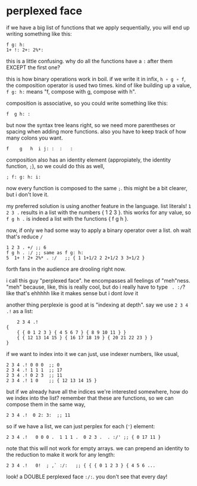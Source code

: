 # perplexed face
if we have a big list of functions that we apply sequentially, you will end up writing something like this:

```
f g: h:
1+ !: 2+: 2%*:
```

this is a little confusing. why do all the functions have a `:` after them EXCEPT the first one? 

this is how binary operations work in boil. if we write it in infix, `h ∘ g ∘ f`, the composition operator is used two times. kind of like building up a value, `f g: h:` means "f, compose with g, compose with h". 

composition is associative, so you could write something like this:
```
f  g h: :
```
but now the syntax tree leans right, so we need more parentheses or spacing when adding more functions. also you have to keep track of how many colons you want.
```
f    g   h  i j: :  :   :
```

composition also has an identity element (appropiately, the identity function, `;`), so we could do this as well,
```
; f: g: h: i:
```
now every function is composed to the same `;`. this might be a bit clearer, but i don't love it.

my preferred solution is using another feature in the language. list literals! `1 2 3 .` results in a list with the numbers { 1 2 3 }. this works for any value, so `f g h .` is indeed a list with the functions { f g h }.

now, if only we had some way to apply a binary operator over a list. oh wait that's reduce `/`

```
1 2 3 . +/ ;; 6
f g h . :/ ;; same as f g: h:
5  1+ ! 2+ 2%* . :/   ;; { 1 1+1/2 2 2+1/2 3 3+1/2 }
```

forth fans in the audience are drooling right now.

i call this guy "perplexed face". he encompasses all feelings of "meh"ness. "meh" because, like, this is really cool, but do i really have to type ` . :/`? like that's ehhhhh like it makes sense but i dont _love_ it

another thing perplexie is good at is "indexing at depth". say we use `2 3 4 .!` as a list:
```
    2 3 4 .!
{
    { { 0 1 2 3 } { 4 5 6 7 } { 8 9 10 11 } }
    { { 12 13 14 15 } { 16 17 18 19 } { 20 21 22 23 } }
}
```
if we want to index into it we can just, use indexer numbers, like usual,

```
2 3 4 .! 0 0 0  ;; 0
2 3 4 .! 1 1 1  ;; 17
2 3 4 .! 0 2 3  ;; 11
2 3 4 .! 1 0    ;; { 12 13 14 15 }
```

but if we already have all the indices we're interested somewhere, how do we index into the list? remember that these are functions, so we can compose them in the same way,
```
2 3 4 .!  0 2: 3:  ;; 11
```
so if we have a list, we can just perplex for each (`'`) element:
```
2 3 4 .!   0 0 0 .  1 1 1 .  0 2 3 .  . :/' ;; { 0 17 11 }
```
note that this will not work for empty arrays. we can prepend an identity to the reduction to make it work for any length:

```
2 3 4 .!   0!  ; ,` :/:   ;; { { { 0 1 2 3 } { 4 5 6 ...
```

look! a DOUBLE perplexed face `:/:`. you don't see that every day!